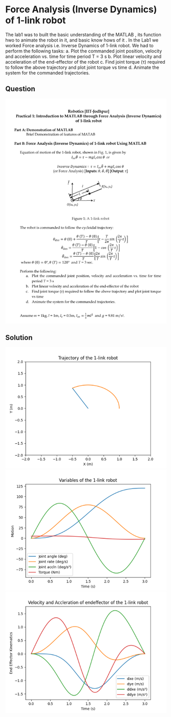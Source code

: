 # Force Analysis (Inverse Dynamics) of 1-link robot

The lab1 was to built the basic understanding of the MATLAB , its function hwo to animate the robot in it, and basic know hows of it . In the Lab1 we worked Force analysis i.e. Inverse Dynamics of 1-link robot. We had to perform the following tasks:
a. Plot the commanded joint position, velocity and acceleration vs. time for time
period T = 3 s
b. Plot linear velocity and acceleration of the end-effector of the robot
c. Find joint torque (τ) required to follow the above trajectory and plot joint torque
vs time
d. Animate the system for the commanded trajectories. 

## Question
![Image Description](images/question.png)

## Solution
![Image Description](images/trajectory.png)
![Image Description](images/joint_variable.png)
![Image Description](images/velocity_accln_endeffector.png)
